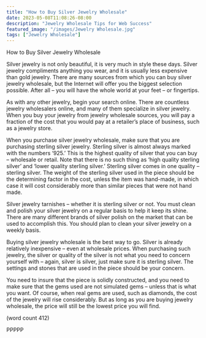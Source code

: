 ```yaml
---
title: "How to Buy Silver Jewelry Wholesale"
date: 2023-05-08T11:08:26-08:00
description: "Jewelry Wholesale Tips for Web Success"
featured_image: "/images/Jewelry Wholesale.jpg"
tags: ["Jewelry Wholesale"]
---
```


How to Buy Silver Jewelry Wholesale

Silver jewelry is not only beautiful, it is very much in 
style these days. Silver jewelry compliments 
anything you wear, and it is usually less expensive 
than gold jewelry. There are many sources from 
which you can buy silver jewelry wholesale, but the 
Internet will offer you the biggest selection possible. 
After all – you will have the whole world at your feet 
– or fingertips.

As with any other jewelry, begin your search online. 
There are countless jewelry wholesalers online, and 
many of them specialize in silver jewelry. When you 
buy your jewelry from jewelry wholesale sources, 
you will pay a fraction of the cost that you would 
pay at a retailer’s place of business, such as a 
jewelry store.

When you purchase silver jewelry wholesale, make 
sure that you are purchasing sterling silver jewelry. 
Sterling silver is almost always marked with the 
numbers ‘925.’ This is the highest quality of silver 
that you can buy – wholesale or retail. Note that 
there is no such thing as ‘high quality sterling 
silver’ and ‘lower quality sterling silver.’ Sterling 
silver comes in one quality – sterling silver. The 
weight of the sterling silver used in the piece should 
be the determining factor in the cost, unless the 
item was hand-made, in which case it will cost 
considerably more than similar pieces that were 
not hand made.

Silver jewelry tarnishes – whether it is sterling silver 
or not. You must clean and polish your silver 
jewelry on a regular basis to help it keep its shine. 
There are many different brands of silver polish on 
the market that can be used to accomplish this. 
You should plan to clean your silver jewelry on a 
weekly basis.

Buying silver jewelry wholesale is the best way to 
go. Silver is already relatively inexpensive – even at 
wholesale prices. When purchasing such jewelry, 
the silver or quality of the silver is not what you 
need to concern yourself with – again, silver is 
silver, just make sure it is sterling silver. The 
settings and stones that are used in the piece 
should be your concern. 

You need to insure that the piece is solidly 
constructed, and you need to make sure that the 
gems used are not simulated gems – unless that is 
what you want. Of course, when real gems are used, 
such as diamonds, the cost of the jewelry will rise 
considerably. But as long as you are buying jewelry 
wholesale, the price will still be the lowest price you 
will find. 

(word count 412)

PPPPP


